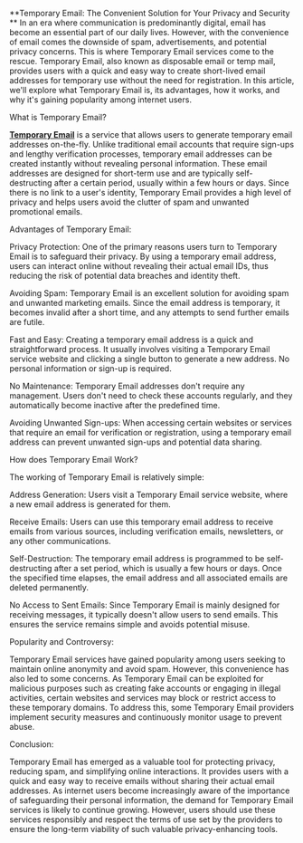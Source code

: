 **Temporary Email: The Convenient Solution for Your Privacy and Security
**
In an era where communication is predominantly digital, email has become an essential part of our daily lives. However, with the convenience of email comes the downside of spam, advertisements, and potential privacy concerns. This is where Temporary Email services come to the rescue. Temporary Email, also known as disposable email or temp mail, provides users with a quick and easy way to create short-lived email addresses for temporary use without the need for registration. In this article, we'll explore what Temporary Email is, its advantages, how it works, and why it's gaining popularity among internet users.

What is Temporary Email?

**<a href="https://tempmailpro.app/">Temporary Email</a>** is a service that allows users to generate temporary email addresses on-the-fly. Unlike traditional email accounts that require sign-ups and lengthy verification processes, temporary email addresses can be created instantly without revealing personal information. These email addresses are designed for short-term use and are typically self-destructing after a certain period, usually within a few hours or days. Since there is no link to a user's identity, Temporary Email provides a high level of privacy and helps users avoid the clutter of spam and unwanted promotional emails.

Advantages of Temporary Email:

Privacy Protection: One of the primary reasons users turn to Temporary Email is to safeguard their privacy. By using a temporary email address, users can interact online without revealing their actual email IDs, thus reducing the risk of potential data breaches and identity theft.

Avoiding Spam: Temporary Email is an excellent solution for avoiding spam and unwanted marketing emails. Since the email address is temporary, it becomes invalid after a short time, and any attempts to send further emails are futile.

Fast and Easy: Creating a temporary email address is a quick and straightforward process. It usually involves visiting a Temporary Email service website and clicking a single button to generate a new address. No personal information or sign-up is required.

No Maintenance: Temporary Email addresses don't require any management. Users don't need to check these accounts regularly, and they automatically become inactive after the predefined time.

Avoiding Unwanted Sign-ups: When accessing certain websites or services that require an email for verification or registration, using a temporary email address can prevent unwanted sign-ups and potential data sharing.

How does Temporary Email Work?

The working of Temporary Email is relatively simple:

Address Generation: Users visit a Temporary Email service website, where a new email address is generated for them.

Receive Emails: Users can use this temporary email address to receive emails from various sources, including verification emails, newsletters, or any other communications.

Self-Destruction: The temporary email address is programmed to be self-destructing after a set period, which is usually a few hours or days. Once the specified time elapses, the email address and all associated emails are deleted permanently.

No Access to Sent Emails: Since Temporary Email is mainly designed for receiving messages, it typically doesn't allow users to send emails. This ensures the service remains simple and avoids potential misuse.

Popularity and Controversy:

Temporary Email services have gained popularity among users seeking to maintain online anonymity and avoid spam. However, this convenience has also led to some concerns. As Temporary Email can be exploited for malicious purposes such as creating fake accounts or engaging in illegal activities, certain websites and services may block or restrict access to these temporary domains. To address this, some Temporary Email providers implement security measures and continuously monitor usage to prevent abuse.

Conclusion:

Temporary Email has emerged as a valuable tool for protecting privacy, reducing spam, and simplifying online interactions. It provides users with a quick and easy way to receive emails without sharing their actual email addresses. As internet users become increasingly aware of the importance of safeguarding their personal information, the demand for Temporary Email services is likely to continue growing. However, users should use these services responsibly and respect the terms of use set by the providers to ensure the long-term viability of such valuable privacy-enhancing tools.
